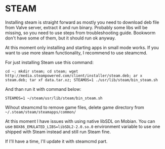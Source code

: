 # STEAM

Installing steam is straight forward as mostly you need to download deb file from Valve server, extract it and run binary. Probably some libs will be missing, so you need to use steps from troubleshooting guide. Bookworm don't have some of them, but it should run ok anyway.

At this moment only installing and starting apps in small mode works. If you want to use more steam functionality, I recommend to use steamcmd.

For just installing Steam use this command: 

```
cd ~; mkdir steam; cd steam; wget http://media.steampowered.com/client/installer/steam.deb; ar x steam.deb; tar xf data.tar.xz; STEAMOS=1 ./usr/lib/steam/bin_steam.sh
```

And than run it with command below:

```
STEAMOS=1 ~/steam/usr/lib/steam/bin_steam.sh
```

Wihout steamcmd to remove game files, delete game directory from `~/.steam/steam/steamapps/common/`

At this moment I have issues with using native libSDL on Mobian. You can use `BOX86_EMULATED_LIBS=libSDL2-2.0.so.0` environment variable to use one shipped with Steam instead and still run Steam fine.

If I'll have a time, I'll update it with steamcmd part.
